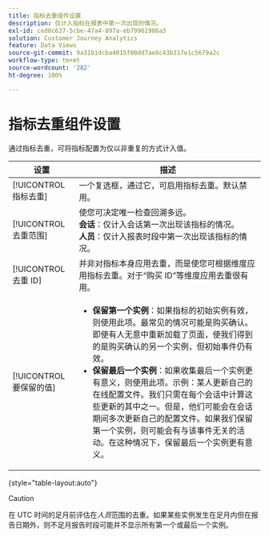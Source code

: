 ```yaml
---
title: 指标去重组件设置
description: 仅计入指标在报表中第一次出现的情况。
exl-id: ced0c637-5cbe-47a4-897a-eb79961986a3
solution: Customer Journey Analytics
feature: Data Views
source-git-commit: 9a31b1dcba4015f00dd7ae8c43b317e1c5679a2c
workflow-type: tm+mt
source-wordcount: '282'
ht-degree: 100%

---
```


# 指标去重组件设置

通过指标去重，可将指标配置为仅以非重复的方式计入值。

| 设置 | 描述 |
| --- | --- |
| [!UICONTROL 指标去重] | 一个复选框，通过它，可启用指标去重。默认禁用。 |
| [!UICONTROL 去重范围] | 使您可决定唯一检查回溯多远。<br>**会话**：仅计入会话第一次出现该指标的情况。<br>**人员**：仅计入报表时段中第一次出现该指标的情况。 |
| [!UICONTROL 去重 ID] | 并非对指标本身应用去重，而是使您可根据维度应用指标去重。对于“购买 ID”等维度应用去重很有用。 |
| [!UICONTROL 要保留的值] | <ul><li>**保留第一个实例**：如果指标的初始实例有效，则使用此项。最常见的情况可能是购买确认。即使有人无意中重新加载了页面，使我们得到的是购买确认的另一个实例，但初始事件仍有效。</li><li>**保留最后一个实例**：如果收集最后一个实例更有意义，则使用此项。示例：某人更新自己的在线配置文件。我们只需在每个会话中计算这些更新的其中之一。但是，他们可能会在会话期间多次更新自己的配置文件。如果我们保留第一个实例，则可能会有与该事件无关的活动。在这种情况下，保留最后一个实例更有意义。</li></ul> |

{style=&quot;table-layout:auto&quot;}

>[!CAUTION]
>
>在 UTC 时间的足月前评估在&#x200B;_人员_&#x200B;范围的去重。如果某些实例发生在足月内但在报告日期外，则不足月报告时段可能并不显示所有第一个或最后一个实例。
